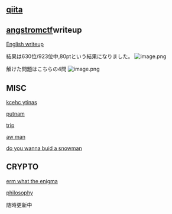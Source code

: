## [qiita](https://qiita.com/mikoto2726/items/2a0e40836ded98f7422e)
## [angstromctf](https://2024.angstromctf.com/challenges)writeup
[English writeup](https://qiita.com/mikoto2726/items/b62f9b57cefde01947a4)


結果は630位/923位中,80ptという結果になりました。
![image.png](https://qiita-image-store.s3.ap-northeast-1.amazonaws.com/0/3794748/a8c91216-fc5e-9ecb-64b2-8a0b51863bed.png)

解けた問題はこちらの4問
![image.png](https://qiita-image-store.s3.ap-northeast-1.amazonaws.com/0/3794748/e6357634-13fe-f158-72de-9b59ecf7d56c.png)

## MISC
[kcehc ytinas](https://github.com/mikoto2726/ctf_writeups/tree/main/angstromctf2024/misc/kcehc_ytinas)

[putnam](https://github.com/mikoto2726/ctf_writeups/tree/main/angstromctf2024/misc/putnam)

[trip](https://github.com/mikoto2726/ctf_writeups/tree/main/angstromctf2024/misc/trip)

[aw man](https://github.com/mikoto2726/ctf_writeups/tree/main/angstromctf2024/misc/aw_man)

[do you wanna buid a snowman](https://github.com/mikoto2726/ctf_writeups/tree/main/angstromctf2024/misc/do_you_wanna_build_a_snowman)

## CRYPTO
[erm what the enigma](https://github.com/mikoto2726/ctf_writeups/tree/main/angstromctf2024/crypto/erm_what_the_enigma)

[philosophy](https://github.com/mikoto2726/ctf_writeups/tree/main/angstromctf2024/crypto/philosophy)

随時更新中
